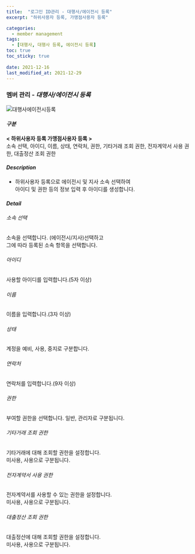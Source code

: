 ```yaml
---
title:  "로그인 ID관리 - 대행사/에이전시 등록"
excerpt: "하위사용자 등록, 가맹점사용자 등록"

categories:
  - member management
tags:
  - [대행사, 대행사 등록, 에이전시 등록]
toc: true
toc_sticky: true
 
date: 2021-12-16
last_modified_at: 2021-12-29
---
```

### 멤버 관리 - *대행사/에이전시 등록*
![대행사에이전시등록](https://user-images.githubusercontent.com/95394003/146888311-e15563ff-b471-4370-9f60-1e59a3d60cac.jpeg)

#### *구분* <br>
**< 하위사용자 등록 가맹점사용자 등록 >**
<br>소속 선택, 아이디, 이름, 상태, 연락처, 권한, 기타거래 조회 권한, 전자계약서 사용 권한, 대출정산 조회 권한

#### *Description*
- 하위사용자 등록으로 에이전시 및 지사 소속 선택하여<br>아이디 및 권한 등의 정보 입력 후 아이디를 생성합니다.

#### *Detail*

###### 소속 선택
소속을 선택합니다. (에이전시/지사)선택하고<br>그에 따라 등록된 소속 항목을 선택합니다.

###### 아이디
사용할 아이디를 입력합니다.(5자 이상)

###### 이름
이름을 입력합니다.(3자 이상)

###### 상태
계정을 예비, 사용, 중지로 구분합니다.

###### 연락처
연락처를 입력합니다.(9자 이상)

###### 권한
부여할 권한을 선택합니다. 일반, 관리자로 구분됩니다.

###### 기타거래 조회 권한
기타거래에 대해 조회할 권한을 설정합니다.<br>미사용, 사용으로 구분됩니다.

###### 전자계약서 사용 권한
전자계약서를 사용할 수 있는 권한을 설정합니다.<br>미사용, 사용으로 구분됩니다.

###### 대출정산 조회 권한
대출정산에 대해 조회할 권한을 설정합니다.<br>미사용, 사용으로 구분됩니다.
